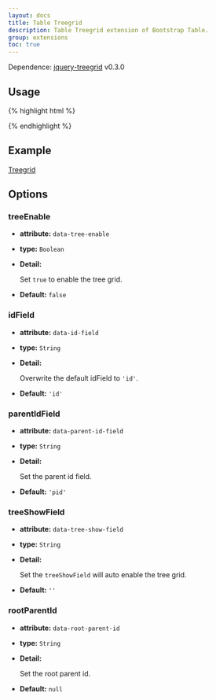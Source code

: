 ```yaml
---
layout: docs
title: Table Treegrid
description: Table Treegrid extension of Bootstrap Table.
group: extensions
toc: true
---
```


Dependence: [jquery-treegrid](https://github.com/maxazan/jquery-treegrid) v0.3.0

## Usage

{% highlight html %}
<script src="extensions/treegrid/bootstrap-table-treegrid.js"></script>
{% endhighlight %}

## Example

[Treegrid](https://examples.bootstrap-table.com/#extensions/treegrid.html)

## Options

### treeEnable

- **attribute:** `data-tree-enable`

- **type:** `Boolean`

- **Detail:**

  Set `true` to enable the tree grid.

- **Default:** `false`

### idField

- **attribute:** `data-id-field`

- **type:** `String`

- **Detail:**

  Overwrite the default idField to `'id'`.

- **Default:** `'id'`

### parentIdField

- **attribute:** `data-parent-id-field`

- **type:** `String`

- **Detail:**

  Set the parent id field.

- **Default:** `'pid'`

### treeShowField

- **attribute:** `data-tree-show-field`

- **type:** `String`

- **Detail:**

  Set the `treeShowField` will auto enable the tree grid.

- **Default:** `''`

### rootParentId

- **attribute:** `data-root-parent-id`

- **type:** `String`

- **Detail:**

  Set the root parent id.

- **Default:** `null`
